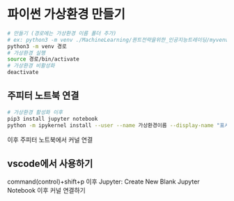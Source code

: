 # 파이썬 가상환경 만들기

```sh
# 만들기 (경로에는 가상환경 이름 폴더 추가)
# ex: python3 -m venv ./MachineLearning/퀀트전략을위한_인공지능트레이딩/myvenv -> myvenv라는 가상환경 생성
python3 -m venv 경로
# 가상환경 실행
source 경로/bin/activate
# 가상환경 비활성화
deactivate
```

## 주피터 노트북 연결

```sh
# 가상환경 활성화 이후
pip3 install jupyter notebook
python -m ipykernel install --user --name 가상환경이름 --display-name "표시할이름"
```

이후 주피터 노트북에서 커널 연결

## vscode에서 사용하기

command(control)+shift+p 이후 Jupyter: Create New Blank Jupyter Notebook
이후 커널 연결하기
